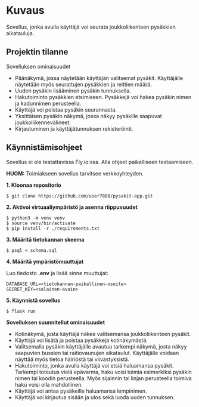 # **Kuvaus**
Sovellus, jonka avulla käyttäjä voi
seurata joukkoliikenteen
pysäkkien aikatauluja.

## **Projektin tilanne**

Sovelluksen ominaisuudet
- Päänäkymä, jossa näytetään käyttäjän valitsemat pysäkit. Käyttäjälle
  näytetään myös seurattujen pysäkkien ja reittien määrä.
- Uuden pysäkin lisääminen pysäkin tunnuksella.
- Hakutoiminto pysäkkien etsimiseen. Pysäkkejä voi hakea pysäkin
  nimen ja kadunnimen perusteella.
- Käyttäjä voi poistaa pysäkin seurannasta.
- Yksittäisen pysäkin näkymä, jossa näkyy pysäkille saapuvat 
  joukkoliikennevälineet.
- Kirjautuminen ja käyttäjätunnuksen rekisteröinti.

## **Käynnistämisohjeet**

Sovellus ei ole testattavissa Fly.io:ssa. Alla ohjeet paikalliseen
testaamiseen.

**HUOM:** Toimiakseen sovellus tarvitsee verkkoyhteyden.

**1. Kloonaa repositorio**
```
$ git clone https://github.com/user7888/pysakit-app.git
```
**2. Aktivoi virtuaaliympäristö ja asenna riippuvuudet**
```
$ python3 -m venv venv
$ source venv/bin/activate
$ pip install -r ./requirements.txt
```

**3. Määritä tietokannan skeema**
```
$ psql < schema.sql
```
**4. Määritä ympäristömuuttujat**

Luo tiedosto **.env** ja lisää sinne muuttujat:
```
DATABASE_URL=<tietokannan-paikallinen-osoite>
SECRET_KEY=<salainen-avain>
```

**5. Käynnistä sovellus**
```
$ flask run
```

**Sovelluksen suunnitellut ominaisuudet**
- Kotinäkymä, josta käyttäjä näkee valitsemansa joukkoliikenteen pysäkit.
- Käyttäjä voi lisätä ja poistaa pysäkkejä kotinäkymästä.
- Valitsemalla pysäkin käyttäjälle avautuu tarkempi näkymä, josta näkyy saapuvien 
  bussien tai raitiovaunujen aikataulut. Käyttäjälle voidaan näyttää myös tietoa 
  häiriöstä tai viivästyksistä.
- Hakutoiminto, jonka avulla käyttäjä voi etsiä haluamansa pysäkit. Tarkempi     toteutus
  vielä epävarma, haku voisi toimia esimerkiksi pysäkin
  nimen tai koodin perusteella. Myös sijainnin tai linjan perusteella toimiva
  haku voisi olla mahdollinen.
- Käyttäjä voi antaa pysäkeille haluamansa lempinimen.
- Käyttäjä voi kirjautua sisään ja ulos sekä
  luoda uuden tunnuksen.





